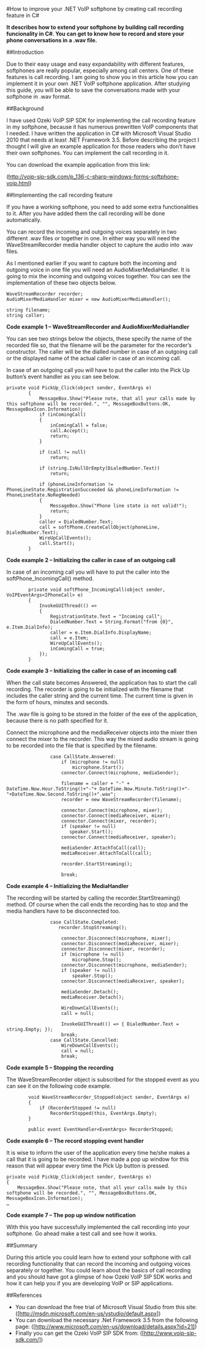 #How to improve your .NET VoIP softphone by creating call recording feature in C#

**It describes how to extend your softphone by building call recording funcionality in C#. You can get to know how to record and store your phone conversations in a .wav file.**

##Introduction

Due to their easy usage and easy expandability with different features, softphones are really popular, especially among call centers. One of these features is call recording. I am going to show you in this article how you can implement it in your own .NET VoIP softphone application. After studying this guide, you will be able to save the conversations made with your softphone in .wav format.

##Background

I have used Ozeki VoIP SIP SDK for implementing the call recording feature in my softphone, because it has numerous prewritten VoIP components that I needed. I have written the application in C# with Microsoft Visual Studio 2010 that needs at least .NET Framework 3.5.
Before describing the project I thought I will give an example application for those readers who don’t have their own softphones. You can implement the call recording in it.

You can download the example application from this link:

(http://voip-sip-sdk.com/p_136-c-sharp-windows-forms-softphone-voip.html)

##Implementing the call recording feature

If you have a working softphone, you need to add some extra functionalities to it. After you have added them the call recording will be done automatically.

You can record the incoming and outgoing voices separately in two different .wav files or together in one. In either way you will need the WaveStreamRecorder media handler object to capture the audio into .wav files. 

As I mentioned earlier if you want to capture both the incoming and outgoing voice in one file you will need an AudioMixerMediaHandler. It is going to mix the incoming and outgoing voices together. You can see the implementation of these two objects below.

```
WaveStreamRecorder recorder;  
AudioMixerMediaHandler mixer = new AudioMixerMediaHandler();  
  
string filename;  
string caller; 
```
**Code example 1 – WaveStreamRecorder and AudioMixerMediaHandler**

You can see two strings below the objects, these specify the name of the recorded file so, that the filename will be the parameter for the recorder’s constructor. The caller will be the dialled number in case of an outgoing call or the displayed name of the actual caller in case of an incoming call.

In case of an outgoing call you will have to put the caller into the Pick Up button’s event handler as you can see below.

```
private void PickUp_Click(object sender, EventArgs e)
        {
            MessageBox.Show("Please note, that all your calls made by this softphone will be recorded.", "", MessageBoxButtons.OK, MessageBoxIcon.Information);
            if (inComingCall)
            {
                inComingCall = false;
                call.Accept();
                return;
            }
	
            if (call != null)
                return;

            if (string.IsNullOrEmpty(DialedNumber.Text))
                return;

            if (phoneLineInformation != PhoneLineState.RegistrationSucceeded && phoneLineInformation != PhoneLineState.NoRegNeeded)
            {
                MessageBox.Show("Phone line state is not valid!");
                return;
            }
            caller = DialedNumber.Text;
            call = softPhone.CreateCallObject(phoneLine, DialedNumber.Text);
            WireUpCallEvents();
            call.Start();
        }
```
**Code example 2 – Initializing the caller in case of an outgoing call**

In case of an incoming call you will have to put the caller into the softPhone_IncomingCall() method.

```
        private void softPhone_IncomingCall(object sender, VoIPEventArgs<IPhoneCall> e)
        {
            InvokeGUIThread(() =>
            {
                RegistrationState.Text = "Incoming call";
                DialedNumber.Text = String.Format("from {0}", e.Item.DialInfo);
                caller = e.Item.DialInfo.DisplayName;
                call = e.Item;
                WireUpCallEvents();
                inComingCall = true;
            });
        }
```
**Code example 3 – Initializing the caller in case of an incoming call**

When the call state becomes Answered, the application has to start the call recording. The recorder is going to be initialized with the filename that includes the caller string and the current time. The current time is given in the form of hours, minutes and seconds.

The .wav file is going to be stored in the folder of the exe of the application, because there is no path specified for it.

Connect the microphone and the mediaReceiver objects into the mixer then connect the mixer to the recorder. This way the mixed audio stream is going to be recorded into the file that is specified by the filename.

```
                case CallState.Answered:
                    if (microphone != null)
                        microphone.Start();
                    connector.Connect(microphone, mediaSender);
                    
                    filename = caller + "-" + DateTime.Now.Hour.ToString()+"-"+ DateTime.Now.Minute.ToString()+"-"+DateTime.Now.Second.ToString()+".wav";
                    recorder = new WaveStreamRecorder(filename);

                    connector.Connect(microphone, mixer);
                    connector.Connect(mediaReceiver, mixer);
                    connector.Connect(mixer, recorder);
                    if (speaker != null)
                       speaker.Start();
                    connector.Connect(mediaReceiver, speaker);

                    mediaSender.AttachToCall(call);
                    mediaReceiver.AttachToCall(call);

                    recorder.StartStreaming();

                    break;
```
**Code example 4 – Initializing the MediaHandler**

The recording will be started by calling the recorder.StartStreaming() method. Of course when the call ends the recording has to stop and the media handlers have to be disconnected too.

```
                case CallState.Completed:
                   recorder.StopStreaming();

                    connector.Disconnect(microphone, mixer);
                    connector.Disconnect(mediaReceiver, mixer);
                    connector.Disconnect(mixer, recorder);
                    if (microphone != null)
                        microphone.Stop();
                    connector.Disconnect(microphone, mediaSender);
                    if (speaker != null)
                        speaker.Stop();
                    connector.Disconnect(mediaReceiver, speaker);

                    mediaSender.Detach();
                    mediaReceiver.Detach();

                    WireDownCallEvents();
                    call = null;

                    InvokeGUIThread(() => { DialedNumber.Text = string.Empty; });
                    break;
                case CallState.Cancelled:
                    WireDownCallEvents();
                    call = null;
                    break;
```
**Code example 5 – Stopping the recording**

The WaveStreamRecorder object is subscribed for the stopped event as you can see it on the following code example.

```
        void WaveStreamRecorder_Stopped(object sender, EventArgs e)
        {
            if (RecorderStopped != null)
                RecorderStopped(this, EventArgs.Empty);
        }

        public event EventHandler<EventArgs> RecorderStopped;
```
**Code example 6 – The record stopping event handler**

It is wise to inform the user of the application every time he/she makes a call that it is going to be recorded. I have made a pop up window for this reason that will appear every time the Pick Up button is pressed.

```
private void PickUp_Click(object sender, EventArgs e)
{
	MessageBox.Show("Please note, that all your calls made by this softphone will be recorded.", "", MessageBoxButtons.OK, MessageBoxIcon.Information);
…
```
**Code example 7 – The pop up window notification**

With this you have successfully implemented the call recording into your softphone. Go ahead make a test call and see how it works.

##Summary

During this article you could learn how to extend your softphone with call recording functionality that can record the incoming and outgoing voices separately or together. You could learn about the basics of call recording and you should have got a glimpse of how Ozeki VoIP SIP SDK works and how it can help you if you are developing VoIP or SIP applications. 

##References

* You can download the free trial of Microsoft Visual Studio from this site: ([http://msdn.microsoft.com/en-us/vstudio/default.aspx])
* You can download the necessary .Net Framework 3.5 from the following page: ([http://www.microsoft.com/en-us/download/details.aspx?id=21])
* Finally you can get the Ozeki VoIP SIP SDK from: ([http://www.voip-sip-sdk.com/])
